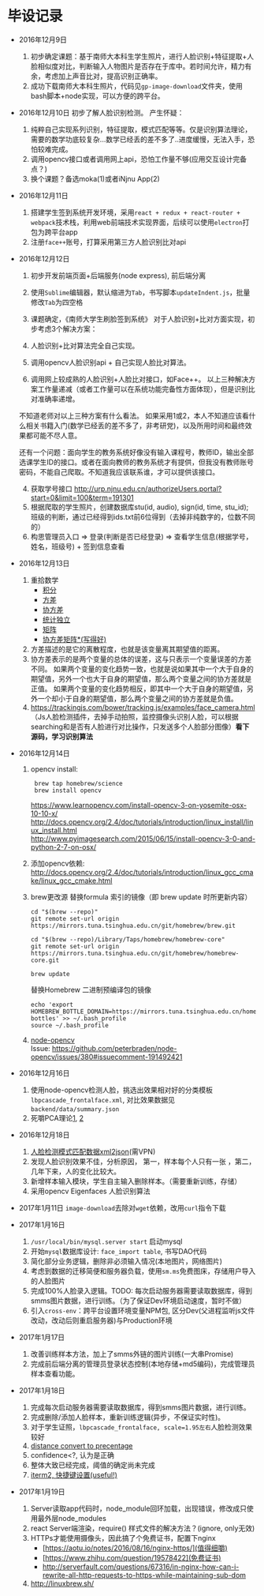 # 毕设记录

- 2016年12月9日
	1. 初步确定课题：基于南师大本科生学生照片，进行人脸识别+特征提取+人脸相似度对比，判断输入人物图片是否存在于库中。若时间允许，精力有余，考虑加上声音比对，提高识别正确率。
	2. 成功下载南师大本科生照片，代码见`gp-image-download`文件夹，使用bash脚本+node实现，可以方便的跨平台。

- 2016年12月10日
	初步了解人脸识别检测。
	产生怀疑：
	1. 纯粹自己实现系列识别，特征提取，模式匹配等等。仅是识别算法理论，需要的数学功底较复杂...数学已经丢的差不多了..进度缓慢，无法入手，恐怕较难完成。
	2. 调用opencv接口或者调用网上api，恐怕工作量不够(应用交互设计完备点？)
	3. 换个课题？备选moka(1)或者iNjnu App(2)

- 2016年12月11日
	1. 搭建学生签到系统开发环境，采用`react + redux + react-router + webpack`技术栈，利用web前端技术实现界面，后续可以使用`electron`打包为跨平台app
	2. 注册`face++`账号，打算采用第三方人脸识别比对api
	
- 2016年12月12日
	1. 初步开发前端页面+后端服务(node express), 前后端分离
	2. 使用`Sublime`编辑器，默认缩进为`Tab`，书写脚本`updateIndent.js`，批量修改`Tab`为四空格
	
	3. 课题确定，《南师大学生刷脸签到系统》
	对于人脸识别+比对方面实现，初步考虑3个解决方案：
	1. 人脸识别+比对算法完全自己实现。
	2. 调用opencv人脸识别api + 自己实现人脸比对算法。
	3. 调用网上较成熟的人脸识别+人脸比对接口，如Face++。
	以上三种解决方案工作量递减（或者工作量可以在系统功能完备性方面体现），但是识别比对准确率递增。

	不知道老师对以上三种方案有什么看法。
	如果采用1或2，本人不知道应该看什么相关书籍入门(数学已经丢的差不多了，非考研党)，以及所用时间和最终效果都可能不尽人意。

	还有一个问题：面向学生的教务系统好像没有输入课程号，教师ID，输出全部选课学生ID的接口。或者在面向教师的教务系统才有提供，但我没有教师账号密码，不能自己爬取。不知道我应该联系谁，才可以提供该接口。
	
	4. 获取学号接口 http://urp.njnu.edu.cn/authorizeUsers.portal?start=0&limit=100&term=191301
	5. 根据爬取的学生照片，创建数据库stu(id, audio), sign(id, time, stu_id); 班级的判断，通过已经得到ids.txt前6位得到（去掉非纯数字的，位数不同的）
	6. 构思管理员入口 => 登录(判断是否已经登录) => 查看学生信息(根据学号，姓名，班级号) + 签到信息查看 

- 2016年12月13日
	1. 重拾数学
		- [积分](https://zh.wikipedia.org/wiki/%E7%A7%AF%E5%88%86)
		- [方差](https://zh.wikipedia.org/wiki/%E6%96%B9%E5%B7%AE)
		- [协方差](https://zh.wikipedia.org/wiki/%E5%8D%8F%E6%96%B9%E5%B7%AE)
		- [统计独立](https://zh.wikipedia.org/wiki/%E7%8B%AC%E7%AB%8B_(%E6%A6%82%E7%8E%87%E8%AE%BA))
		- [矩阵]()
		- [协方差矩阵*(写得好)](http://blog.csdn.net/itplus/article/details/11452743)
	2. 方差描述的是它的离散程度，也就是该变量离其期望值的距离。
	3. 协方差表示的是两个变量的总体的误差，这与只表示一个变量误差的方差不同。 如果两个变量的变化趋势一致，也就是说如果其中一个大于自身的期望值，另外一个也大于自身的期望值，那么两个变量之间的协方差就是正值。 如果两个变量的变化趋势相反，即其中一个大于自身的期望值，另外一个却小于自身的期望值，那么两个变量之间的协方差就是负值。
	4. https://trackingjs.com/bower/tracking.js/examples/face_camera.html （Js人脸检测插件，去掉手动拍照，监控摄像头识别人脸，可以根据searching和是否有人脸进行对比操作，只发送多个人脸部分图像）**看下源码，学习识别算法**

- 2016年12月14日
	1. opencv install:  
	
			brew tap homebrew/science
			brew install opencv
		https://www.learnopencv.com/install-opencv-3-on-yosemite-osx-10-10-x/  
		http://docs.opencv.org/2.4/doc/tutorials/introduction/linux_install/linux_install.html  
		http://www.pyimagesearch.com/2015/06/15/install-opencv-3-0-and-python-2-7-on-osx/
	2. 添加opencv依赖: http://docs.opencv.org/2.4/doc/tutorials/introduction/linux_gcc_cmake/linux_gcc_cmake.html
	3. brew更改源
		替换formula 索引的镜像（即 brew update 时所更新内容）
		```
		cd "$(brew --repo)"
		git remote set-url origin https://mirrors.tuna.tsinghua.edu.cn/git/homebrew/brew.git

		cd "$(brew --repo)/Library/Taps/homebrew/homebrew-core"
		git remote set-url origin https://mirrors.tuna.tsinghua.edu.cn/git/homebrew/homebrew-core.git

		brew update
		```
		替换Homebrew 二进制预编译包的镜像
		```
		echo 'export HOMEBREW_BOTTLE_DOMAIN=https://mirrors.tuna.tsinghua.edu.cn/homebrew-bottles' >> ~/.bash_profile
		source ~/.bash_profile
		```
	4. [node-opencv](https://github.com/peterbraden/node-opencv)  
		Issue: https://github.com/peterbraden/node-opencv/issues/380#issuecomment-191492421

- 2016年12月16日
	1. 使用node-opencv检测人脸，挑选出效果相对好的分类模板`lbpcascade_frontalface.xml`, 对比效果数据见`backend/data/summary.json`
	2. 死嚼PCA理论[1](http://blog.csdn.net/itplus/article/details/11451327), [2](http://blog.csdn.net/liulina603/article/details/7912950)

- 2016年12月18日
    1. [人脸检测模式匹配数据xml2json](http://www.freeformatter.com/xml-to-json-converter.html)(需VPN)
    2. 发现人脸识别效果不佳，分析原因， 第一，样本每个人只有一张 ，第二，几年下来，人的变化比较大。
    3. 新增样本输入模块，学生自主输入删除样本。（需要重新训练，存储）
    4. 采用opencv Eigenfaces 人脸识别算法
- 2017年1月11日
	`image-download`去除对`wget`依赖，改用`curl`指令下载

- 2017年1月16日
	1. `/usr/local/bin/mysql.server start` 启动mysql
	2. 开始`mysql`数据库设计: `face_import table`, 书写DAO代码
	3. 简化部分业务逻辑，删除非必须输入情况(本地图片，网络图片)
	4. 考虑到数据的迁移简便和服务器负载，使用`sm.ms`免费图床，存储用户导入的人脸图片
	5. 完成100%人脸录入逻辑。TODO: 每次启动服务器需要读取数据库，得到smms图片数据，进行训练。（为了保证Dev环境启动速度，暂时不做）
	6. 引入`cross-env`：跨平台设置环境变量NPM包, 区分Dev(父进程监听js文件改动，改动后则重启服务器)与Production环境
- 2017年1月17日
	1. 改善训练样本方法，加上了smms外链的图片训练(一大串Promise)
	2. 完成前后端分离的管理员登录状态控制(本地存储+md5编码)，完成管理员样本查看功能。
- 2017年1月18日
	1. 完成每次启动服务器需要读取数据库，得到smms图片数据，进行训练。
	2. 完成删除/添加人脸样本，重新训练逻辑(异步，不保证实时性)。
	3. 对于学生证照，`lbpcascade_frontalface, scale=1.95左右`人脸检测效果较好
	4. [distance convert to precentage](http://stackoverflow.com/questions/13652778/what-is-confidence-in-opencvs-facerecognizer)
	5. confidence<?, 认为是正确
	6. 整体大致已经完成，阈值的确定尚未完成
	7. [iterm2, 快捷键设置(useful!)](https://coderwall.com/p/h6yfda/use-and-to-jump-forwards-backwards-words-in-iterm-2-on-os-x)
- 2017年1月19日
	1. Server读取app代码时，node_module回环加载，出现错误，修改成只使用最外层node_modules
	2. react Server端渲染，require() 样式文件的解决方法？(ignore, only无效)
	3. HTTPs才能使用摄像头，因此搞了个免费证书，配置下nginx
		- [https://aotu.io/notes/2016/08/16/nginx-https/](值得细嚼)
		- [https://www.zhihu.com/question/19578422](免费证书)
		- http://serverfault.com/questions/67316/in-nginx-how-can-i-rewrite-all-http-requests-to-https-while-maintaining-sub-dom
	4. http://linuxbrew.sh/